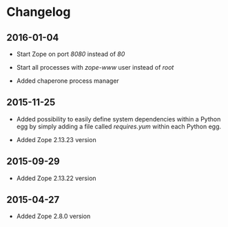# Changelog

## 2016-01-04

- Start Zope on port *8080* instead of *80*

- Start all processes with *zope-www* user instead of *root*

- Added chaperone process manager


## 2015-11-25

- Added possibility to easily define system dependencies within a Python egg
  by simply adding a file called *requires.yum* within each Python egg.

- Added Zope 2.13.23 version

## 2015-09-29

- Added Zope 2.13.22 version

## 2015-04-27

- Added Zope 2.8.0 version
